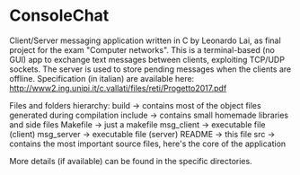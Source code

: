# ConsoleChat

Client/Server messaging application written in C by Leonardo Lai, as final project for the exam "Computer networks".
This is a terminal-based (no GUI) app to exchange text messages between clients, exploiting TCP/UDP sockets.
The server is used to store pending messages when the clients are offline.
Specification (in italian) are available here: http://www2.ing.unipi.it/c.vallati/files/reti/Progetto2017.pdf

Files and folders hierarchy:
build -> contains most of the object files generated during compilation
include -> contains small homemade libraries and side files
Makefile -> just a makefile
msg_client -> executable file (client)
msg_server -> executable file (server)
README -> this file
src -> contains the most important source files, here's the core of the application

More details (if available) can be found in the specific directories.
